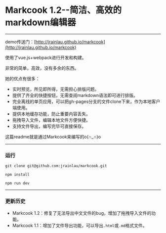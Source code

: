# Markcook 1.2--简洁、高效的markdown编辑器

***

demo传送门：[http://jrainlau.github.io/markcook](http://jrainlau.github.io/markcook)

使用了vue.js+webpack进行开发和构建。

非常的简单，高效，没有多余的东西。

她的优点有很多：

> 
- 实时预览，所见即所得，无需担心排版问题。
- 提供了齐全的快捷按钮，无需查阅markdown语法即可进行排版。
- 完全离线的单页应用，可以把gh-pages分支的文件clone下来，作为本地客户端使用。
- 提供本地缓存功能，防止重要内容丢失。
- 拖拽导入文件，编辑本地文件方便快捷。
- 支持文件导出，编写完毕可直接保存。

这篇readme就是通过Markcook来编写的o(∩_∩)o 

---
### 运行

`git clone git@github.com:jrainlau/markcook.git`

`npm install`

`npm run dev`

--- 
### 更新历史
- Markcook 1.2：修复了无法导出中文文件的bug，增加了拖拽导入文件的功能。
- Markcook 1.1：增加了文件导出功能，可以导出`.html`或`.md`格式文件。